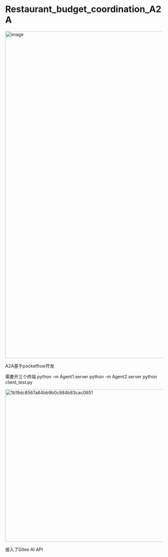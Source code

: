# Restaurant_budget_coordination_A2A

<img width="1764" height="1043" alt="image" src="https://github.com/user-attachments/assets/de80c500-db77-42af-84b2-623918be6f9a" />

A2A基于pocketflow开发

需要开三个终端
python -m Agent1.server
python -m Agent2.server
python client_test.py

<img width="1725" height="486" alt="1b19dc8567a84bb9b0c884b83cac0651" src="https://github.com/user-attachments/assets/2edc9cd6-2b48-41aa-ad26-7fbf53db920e" />

接入了Gitee AI API
